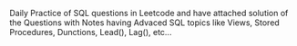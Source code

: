Daily Practice of SQL questions in Leetcode and have attached solution of the Questions with Notes having Advaced SQL topics like Views, Stored Procedures, Dunctions, Lead(), Lag(), etc...
